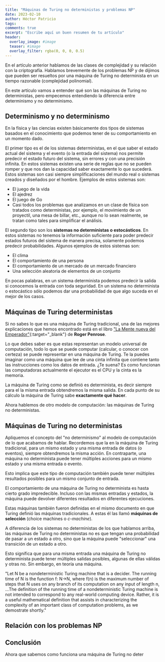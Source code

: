 ```yaml
---
title: "Máquinas de Turing no deterministas y problemas NP"
date: 2023-02-10
author: Héctor Patricio
tags:
comments: true
excerpt: "Escribe aquí un buen resumen de tu artículo"
header:
  overlay_image: #image
  teaser: #image
  overlay_filter: rgba(0, 0, 0, 0.5)
---
```


En el artículo anterior hablamos de las clases de complejidad y su relación con la criptografía. Hablamos brevemente de los problemas NP y de dijimos que pueden ser resueltos por una máquina de Turing no determinista en un tiempo razonable (complejidad polinomial).

En este artículo vamos a entender qué son las máquinas de Turing no deterministas, pero empecemos entendiendo la diferencia entre determinismo y no determinismo.

## Determinismo y no determinismo

En la física y las ciencias existen básicamente dos tipos de sistemas basados en el conocimiento que podemos tener de su comportamiento en un momento dado.

El primer tipo es el de los sistemas deterministas, en el que saber el estado actual del sistema y el evento (o la entrada del sistema) nos permite predecir el estado futuro del sistema, sin errores y con una precisión infinita. En estos sistemas existen una serie de reglas que no se pueden romper y que nos dan la capacidad saber exactamente lo que sucederá. Estos sistemas son casi siempre simplificaciones del mundo real o sistemas creados y diseñados por el hombre. Ejemplos de estos sistemas son:

- El juego de la vida
- El ajedrez
- El juego de Go
- Casi todos los problemas que analizamos en un clase de física son tratados como deterministas, por ejemplo, el movimiento de un proyectil, una mesa de billar, etc., aunque no lo sean realmente, se tratan como tales para simplificar el análisis.

El segundo tipo son los **sistemas no deterministas o estocásticos**. En estos sistemas no tenemos la información suficiente para poder predecir estados futuros del sistema de manera precisa, solamente podemos predecir probabilidades. Algunos ejemplos de estos sistemas son:

- El clima
- El comportamiento de una persona
- El comportamiento de un mercado de un mercado financiero
- Una selección aleatoria de elementos de un conjunto

En pocas palabras, en un sistema determinista podemos predecir la salida si conocemos la entrada con toda seguridad. En un sistema no determinista o estocástico sólo podemos dar una probabilidad de que algo suceda en el mejor de los casos.

## Máquinas de Turing deterministas

Si no sabes lo que es una máquina de Turing tradicional, una de las mejores explicaciones que hemos encontrado está en el libro ["La Mente nueva del Emperador"](/assets/pdfs/la_mente_nueva_del_emperador.pdf){:target="_blank"} de **Roger Penrose**.

Lo que debes saber es que estas representan un modelo universal de computación, todo lo que se puede computar (calcular, o conocer con certeza) se puede representar en una máquina de Turing. Te la puedes imaginar como una máquina que lee de una cinta infinita que contiene tanto las instrucciones como los datos de entrada. ¿Te suena? Es como funcionan las computadoras actualmente el ejecutor es el CPU y la cinta es la memoria.

La máquina de Turing como se definió es determinista, es decir siempre para el la misma entrada obtendremos la misma salida. En cada punto de su cálculo la máquina de Turing sabe **exactamente qué hacer**.

Ahora hablemos de otro modelo de computación: las máquinas de Turing no deterministas.

## Máquinas de Turing no deterministas

Apliquemos el concepto del "no determinismo" al modelo de computación de lo que acabamos de hablar. Recordemos que la en la máquina de Turing tradicional, para un mismo estado y una misma entrada de datos (o eventos), siempre obtendremos la misma acción.
En contraparte, una máquina no determinista puede tener múltiples acciones para un mismo estado y una misma entrada o evento.

Esto implica que este tipo de computación también puede tener múltiples resultados posibles para un mismo conjunto de entrada.

El comportamiento de una máquina de Turing no determinista es hasta cierto grado impredecible. Incluso con las mismas entradas y estados, la máquina puede devolver diferentes resultados en diferentes ejecuciones.

Estas máquinas también fueron definidas en el mismo documento en que Turing definió las máquinas tradicionales. A estas él las llamó **máquinas de selección** (choice machines o _c-machine_).

A diferencia de los sistemas no deterministas de los que hablamos arriba, las máquinas de Turing no deterministas no es que tengan una probabilidad de pasar a un estado a otro, sino que la máquina puede "seleccionar" una transición de un estado a otro.

Esto significa que para una misma entrada una máquina de Turing no determinista puede tener múltiples salidas posibles, algunas de ellas válidas y otras no. Sin embargo, en teoría una máquina.

"Let N be a nondeterministic Turing machine that is a decider. The running time of N is the function f: N→N, where f(n) is the maximum number of steps that N uses on any branch of its computation on any input of length n, ...The definition of the running time of a nondeterministic Turing machine is not intended to correspond to any real-world computing device. Rather, it is a useful mathematical definition that assists in characterizing the complexity of an important class of computation problems, as we demostrate shortly."

## Relación con los problemas NP

## Conclusión

Ahora que sabemos como funciona una máquina de Turing no deter
